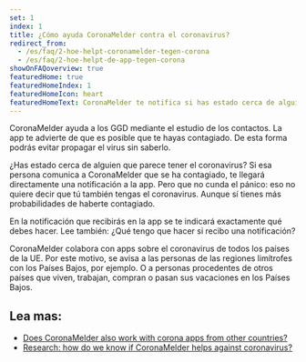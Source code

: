 ```yaml
---
set: 1
index: 1
title: ¿Cómo ayuda CoronaMelder contra el coronavirus?
redirect_from: 
  - /es/faq/2-hoe-helpt-coronamelder-tegen-corona
  - /es/faq/2-hoe-helpt-de-app-tegen-corona
showOnFAQoverview: true
featuredHome: true
featuredHomeIndex: 1
featuredHomeIcon: heart
featuredHomeText: CoronaMelder te notifica si has estado cerca de alguien con coronavirus. 
---
```

CoronaMelder ayuda a los GGD mediante el estudio de los contactos. La app te advierte de que es posible que te hayas contagiado. De esta forma podrás evitar propagar el virus sin saberlo.
 
¿Has estado cerca de alguien que parece tener el coronavirus? Si esa persona comunica a CoronaMelder que se ha contagiado, te llegará directamente una notificación a la app. Pero que no cunda el pánico: eso no quiere decir que tú también tengas el coronavirus. Aunque sí tienes más probabilidades de haberte contagiado.
 
En la notificación que recibirás en la app se te indicará exactamente qué debes hacer. Lee también: ¿Qué tengo que hacer si recibo una notificación?
 
CoronaMelder colabora con apps sobre el coronavirus de todos los países de la UE. Por este motivo, se avisa a las personas de las regiones limítrofes con los Países Bajos, por ejemplo. O a personas procedentes de otros países que viven, trabajan, compran o pasan sus vacaciones en los Países Bajos.

## Lea mas:

- [Does CoronaMelder also work with corona apps from other countries?](/{{page.lang}}/faq/1-7-werkt-coronamelder-ook-met-apps-uit-andere-landen)
- [Research: how do we know if CoronaMelder helps against coronavirus?](/{{page.lang}}/faq/3-1-onderzoek-hoe-weten-we-of-coronamelder-helpt-tegen-corona)
